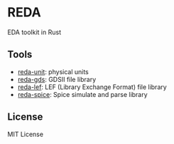 # REDA

EDA toolkit in Rust


## Tools

- [reda-unit](./reda-unit): physical units
- [reda-gds](./reda-gds): GDSII file library
- [reda-lef](./reda-lef/): LEF (Library Exchange Format) file library
- [reda-spice](./reda-spice/): Spice simulate and parse library


## License

MIT License